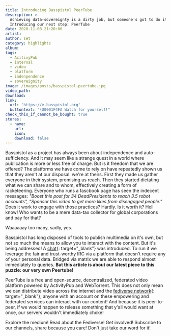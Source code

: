 ```yaml
---
title: Introducing Basspistol PeerTube
description: >-
  Achieving data-sovereignty is a dirty job, but someone's got to do it.
  Introducing our next step: PeerTube
date: 2020-11-08 21:20:00
artist:
author: set
category: highlights
album:
tags:
  - AcitivyPub
  - internal
  - video
  - platform
  - indenpendence
  - sovereignity
image: /images/posts/basspistol-peertube.jpg
video_path:
download:
link:
  url: 'https://v.basspistol.org'
  buttontext: "\U0001F4FA Watch for yourself!"
check_this_if_cannot_be_bought: true
stores:
  - name:
    url:
    icon:
    download: false
---
```


Basspistol as a project has always been about independence and auto-sufficiency. And it may seem like a strange quest in a world where publication is more or less free of charge. But is it freedom that we are offered? The platforms we have come to rely on have repeatedly shown us that they aren't at our disposal: we're at theirs. First they made us gather everyone in their system, promising us reach. Then they started dictating what we can share and to whom, effectively creating a form of racketeering. Everyone who runs a fascbook page has seen the indecent messages: *"Boost this post for 34 DeadPresidents to reach 3.5 robot accounts", "Sponsor this video to get more likes from disengaged people."* Does it work to engage with those practices? Hardly. Is it worth it? Hell know\! Who wants to be a mere data-tax collector for global corporations and pay for that?

Waaaaaay too many, sadly, yes.

Basspistol has long disposed of tools to publish multimedia on it's own, but not so much the means to allow you to interact with the content. But it's being addressed\! A [chat](/chat/#read){: target="_blank"} was introduced. To run it we leverage the fair and trust-worthy IRC via a platform that doesn't require any of your personal data. Bridged via matrix we are able to respond almost immediately to queries. **But this article is about our latest piece to this puzzle: our very own Peertube\!**

PeerTube is a free and open-source, decentralized, federated video platform powered by ActivityPub and WebTorrent. This does not only mean we can distribute video across the internet and the [fediverse network](https://fediverse.party/){: target="_blank"}; anyone with an account on these empowering and federated services can interact with our content\! And because it is peer-to-peer, if we would happen to release something that y'all would want at once, our servers wouldn't immediately choke\!

Explore the medium\! Read about the Fediverse\! Get involved\! Subscribe to our channels, share because you care\! Don't just take our word for it\!

&nbsp;